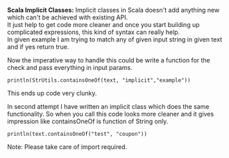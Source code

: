 <b>Scala Implicit Classes:</b>
Implicit classes in Scala doesn't add anything new which can't be achieved with existing API.
<br/>
It just help to get code more cleaner and once you start building up complicated expressions, this kind of syntax can really help.
</br>
In given example I am trying to match any of given input string in given text and if yes return true.

Now the imperative way to handle this could be write a function for the check and pass everything in input params.
```
println(StrUtils.containsOneOf(text, "implicit","example"))
```
This ends up code very clunky.

In second attempt I have written an implicit class which does the same functionality. So when you call this code looks more cleaner and it gives impression like containsOneOf is function of String only.
```
println(text.containsOneOf("test", "coupon"))
```

Note: Please take care of import required.

